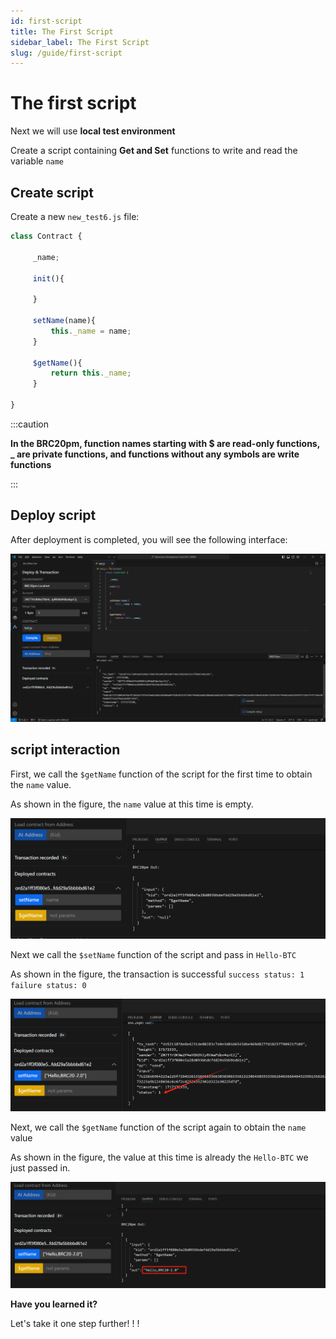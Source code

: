 ```yaml
---
id: first-script
title: The First Script
sidebar_label: The First Script
slug: /guide/first-script
--- 
```



# The first script

Next we will use **local test environment**

Create a script containing **Get and Set** functions to write and read the variable `name`


## Create script

Create a new `new_test6.js` file:

```javascript
class Contract {

     _name;

     init(){
        
     }
    
     setName(name){
         this._name = name;
     }
    
     $getName(){
         return this._name;
     }
    
}
```

:::caution

**In the BRC20pm, function names starting with $ are read-only functions, _ are private functions, and functions without any symbols are write functions**

:::


## Deploy script

After deployment is completed, you will see the following interface:

![](./img/1705109980623.jpg)

## script interaction

First, we call the `$getName` function of the script for the first time to obtain the `name` value.

As shown in the figure, the `name` value at this time is empty.

![](./img/1705110597970.jpg)

Next we call the `$setName` function of the script and pass in `Hello-BTC`

As shown in the figure, the transaction is successful `success status: 1` `failure status: 0`

![](./img/1705110981648.jpg)

Next, we call the `$getName` function of the script again to obtain the `name` value

As shown in the figure, the value at this time is already the `Hello-BTC` we just passed in.

![](./img/1705111119124.jpg)

**Have you learned it?**

Let's take it one step further! ! !